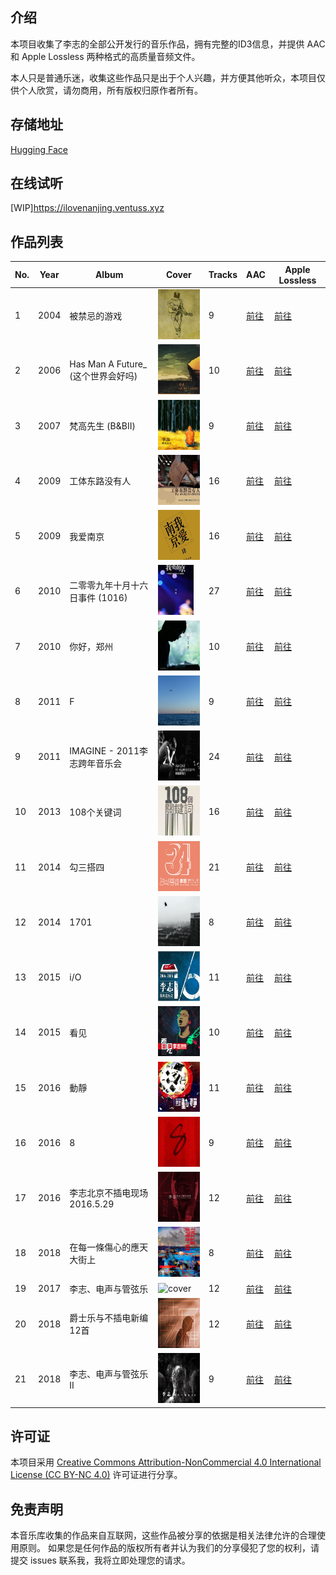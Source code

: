 ## 介绍

本项目收集了李志的全部公开发行的音乐作品，拥有完整的ID3信息，并提供 AAC 和 Apple Lossless 两种格式的高质量音频文件。

本人只是普通乐迷，收集这些作品只是出于个人兴趣，并方便其他听众，本项目仅供个人欣赏，请勿商用，所有版权归原作者所有。

## 存储地址
[Hugging Face](https://huggingface.co/datasets/ventuss/nanjing-lizhi)

## 在线试听
[WIP]https://ilovenanjing.ventuss.xyz

## 作品列表

| No. | Year | Album | Cover | Tracks | AAC | Apple Lossless |
| --- | --- | --- | --- | --- | --- | --- |
| 1 | 2004 | 被禁忌的游戏 | <img src="./AAC%20320kbps/2004%20-%20被禁忌的游戏/被禁忌的游戏.jpg" alt="cover" height="80"> | 9 | [前往](https://huggingface.co/datasets/ventuss/nanjing-lizhi/tree/main/AAC%20320kbps/2004%20-%20被禁忌的游戏) | [前往](https://huggingface.co/datasets/ventuss/nanjing-lizhi/tree/main/Apple%20Lossless/2004%20-%20被禁忌的游戏) |
| 2 | 2006 | Has Man A Future_ (这个世界会好吗) | <img src="./AAC%20320kbps/2006%20-%20Has%20Man%20A%20Future_%20%28这个世界会好吗%29/Has%20Man%20A%20Future_%20%28这个世界会好吗%29.jpg" alt="cover" height="80"> | 10 | [前往](https://huggingface.co/datasets/ventuss/nanjing-lizhi/tree/main/AAC%20320kbps/2006%20-%20Has%20Man%20A%20Future_%20%28这个世界会好吗%29) | [前往](https://huggingface.co/datasets/ventuss/nanjing-lizhi/tree/main/Apple%20Lossless/2006%20-%20Has%20Man%20A%20Future_%20%28这个世界会好吗%29) |
| 3 | 2007 | 梵高先生 (B&BⅡ) | <img src="./AAC%20320kbps/2007%20-%20梵高先生%20%28B%26BⅡ%29/梵高先生%20%28B%26BⅡ%29.jpg" alt="cover" height="80"> | 9 | [前往](https://huggingface.co/datasets/ventuss/nanjing-lizhi/tree/main/AAC%20320kbps/2007%20-%20梵高先生%20%28B%26BⅡ%29) | [前往](https://huggingface.co/datasets/ventuss/nanjing-lizhi/tree/main/Apple%20Lossless/2007%20-%20梵高先生%20%28B%26BⅡ%29) |
| 4 | 2009 | 工体东路没有人 | <img src="./AAC%20320kbps/2009%20-%20工体东路没有人/工体东路没有人.jpg" alt="cover" height="80"> | 16 | [前往](https://huggingface.co/datasets/ventuss/nanjing-lizhi/tree/main/AAC%20320kbps/2009%20-%20工体东路没有人) | [前往](https://huggingface.co/datasets/ventuss/nanjing-lizhi/tree/main/Apple%20Lossless/2009%20-%20工体东路没有人) |
| 5 | 2009 | 我爱南京 | <img src="./AAC%20320kbps/2009%20-%20我爱南京/我爱南京.jpg" alt="cover" height="80"> | 16 | [前往](https://huggingface.co/datasets/ventuss/nanjing-lizhi/tree/main/AAC%20320kbps/2009%20-%20我爱南京) | [前往](https://huggingface.co/datasets/ventuss/nanjing-lizhi/tree/main/Apple%20Lossless/2009%20-%20我爱南京) |
| 6 | 2010 | 二零零九年十月十六日事件 (1016) | <img src="./AAC%20320kbps/2010%20-%20二零零九年十月十六日事件%20%281016%29/二零零九年十月十六日事件%20%281016%29.png" alt="cover" height="80"> | 27 | [前往](https://huggingface.co/datasets/ventuss/nanjing-lizhi/tree/main/AAC%20320kbps/2010%20-%20二零零九年十月十六日事件%20%281016%29) | [前往](https://huggingface.co/datasets/ventuss/nanjing-lizhi/tree/main/Apple%20Lossless/2010%20-%20二零零九年十月十六日事件%20%281016%29) |
| 7 | 2010 | 你好，郑州 | <img src="./AAC%20320kbps/2010%20-%20你好，郑州/你好，郑州.jpg" alt="cover" height="80"> | 10 | [前往](https://huggingface.co/datasets/ventuss/nanjing-lizhi/tree/main/AAC%20320kbps/2010%20-%20你好，郑州) | [前往](https://huggingface.co/datasets/ventuss/nanjing-lizhi/tree/main/Apple%20Lossless/2010%20-%20你好，郑州) |
| 8 | 2011 | F | <img src="./AAC%20320kbps/2011%20-%20F/F.jpg" alt="cover" height="80"> | 9 | [前往](https://huggingface.co/datasets/ventuss/nanjing-lizhi/tree/main/AAC%20320kbps/2011%20-%20F) | [前往](https://huggingface.co/datasets/ventuss/nanjing-lizhi/tree/main/Apple%20Lossless/2011%20-%20F) |
| 9 | 2011 | IMAGINE - 2011李志跨年音乐会 | <img src="./AAC%20320kbps/2011%20-%20IMAGINE%20-%202011李志跨年音乐会/IMAGINE%20-%202011李志跨年音乐会.jpg" alt="cover" height="80"> | 24 | [前往](https://huggingface.co/datasets/ventuss/nanjing-lizhi/tree/main/AAC%20320kbps/2011%20-%20IMAGINE%20-%202011李志跨年音乐会) | [前往](https://huggingface.co/datasets/ventuss/nanjing-lizhi/tree/main/Apple%20Lossless/2011%20-%20IMAGINE%20-%202011李志跨年音乐会) |
| 10 | 2013 | 108个关键词 | <img src="./AAC%20320kbps/2013%20-%20108个关键词/108个关键词.png" alt="cover" height="80"> | 16 | [前往](https://huggingface.co/datasets/ventuss/nanjing-lizhi/tree/main/AAC%20320kbps/2013%20-%20108个关键词) | [前往](https://huggingface.co/datasets/ventuss/nanjing-lizhi/tree/main/Apple%20Lossless/2013%20-%20108个关键词) |
| 11 | 2014 | 勾三搭四 | <img src="./AAC%20320kbps/2014%20-%20勾三搭四/勾三搭四.png" alt="cover" height="80"> | 21 | [前往](https://huggingface.co/datasets/ventuss/nanjing-lizhi/tree/main/AAC%20320kbps/2014%20-%20勾三搭四) | [前往](https://huggingface.co/datasets/ventuss/nanjing-lizhi/tree/main/Apple%20Lossless/2014%20-%20勾三搭四) |
| 12 | 2014 | 1701 | <img src="./AAC%20320kbps/2014%20-%201701/1701.png" alt="cover" height="80"> | 8 | [前往](https://huggingface.co/datasets/ventuss/nanjing-lizhi/tree/main/AAC%20320kbps/2014%20-%201701) | [前往](https://huggingface.co/datasets/ventuss/nanjing-lizhi/tree/main/Apple%20Lossless/2014%20-%201701) |
| 13 | 2015 | i/O | <img src="./AAC%20320kbps/2015%20-%20i:O/i_O.jpg" alt="cover" height="80"> | 11 | [前往](https://huggingface.co/datasets/ventuss/nanjing-lizhi/tree/main/AAC%20320kbps/2015%20-%20i:O) | [前往](https://huggingface.co/datasets/ventuss/nanjing-lizhi/tree/main/Apple%20Lossless/2015%20-%20i:O) |
| 14 | 2015 | 看见 | <img src="./AAC%20320kbps/2015%20-%20看见/看见.jpg" alt="cover" height="80"> | 10 | [前往](https://huggingface.co/datasets/ventuss/nanjing-lizhi/tree/main/AAC%20320kbps/2015%20-%20看见) | [前往](https://huggingface.co/datasets/ventuss/nanjing-lizhi/tree/main/Apple%20Lossless/2015%20-%20看见) |
| 15 | 2016 | 動靜 | <img src="./AAC%20320kbps/2016%20-%20動靜/動靜.jpg" alt="cover" height="80"> | 11 | [前往](https://huggingface.co/datasets/ventuss/nanjing-lizhi/tree/main/AAC%20320kbps/2016%20-%20動靜) | [前往](https://huggingface.co/datasets/ventuss/nanjing-lizhi/tree/main/Apple%20Lossless/2016%20-%20動靜) |
| 16 | 2016 | 8 | <img src="./AAC%20320kbps/2016%20-%208/8.png" alt="cover" height="80"> | 9 | [前往](https://huggingface.co/datasets/ventuss/nanjing-lizhi/tree/main/AAC%20320kbps/2016%20-%208) | [前往](https://huggingface.co/datasets/ventuss/nanjing-lizhi/tree/main/Apple%20Lossless/2016%20-%208) |
| 17 | 2016 | 李志北京不插电现场 2016.5.29 | <img src="./AAC%20320kbps/2016%20-%20李志北京不插电现场%202016.5.29/李志北京不插电现场%202016.5.29.jpg" alt="cover" height="80"> | 12 | [前往](https://huggingface.co/datasets/ventuss/nanjing-lizhi/tree/main/AAC%20320kbps/2016%20-%20李志北京不插电现场%202016.5.29) | [前往](https://huggingface.co/datasets/ventuss/nanjing-lizhi/tree/main/Apple%20Lossless/2016%20-%20李志北京不插电现场%202016.5.29) |
| 18 | 2018 | 在每一條傷心的應天大街上 | <img src="./AAC%20320kbps/2016%20-%20在每一條傷心的應天大街上/在每一條傷心的應天大街上.jpg" alt="cover" height="80"> | 8 | [前往](https://huggingface.co/datasets/ventuss/nanjing-lizhi/tree/main/AAC%20320kbps/2016%20-%20在每一條傷心的應天大街上) | [前往](https://huggingface.co/datasets/ventuss/nanjing-lizhi/tree/main/Apple%20Lossless/2016%20-%20在每一條傷心的應天大街上) |
| 19 | 2017 | 李志、电声与管弦乐 | <img src="./AAC%20320kbps/2017%20-%20李志、电声与管弦乐/李志、电声与管弦乐.png" alt="cover" height="80"> | 12 | [前往](https://huggingface.co/datasets/ventuss/nanjing-lizhi/tree/main/AAC%20320kbps/2017%20-%20李志、电声与管弦乐) | [前往](https://huggingface.co/datasets/ventuss/nanjing-lizhi/tree/main/Apple%20Lossless/2017%20-%20李志、电声与管弦乐) |
| 20 | 2018 | 爵士乐与不插电新编12首 | <img src="./AAC%20320kbps/2018%20-%20爵士乐与不插电新编12首/爵士乐与不插电新编12首.png" alt="cover" height="80"> | 12 | [前往](https://huggingface.co/datasets/ventuss/nanjing-lizhi/tree/main/AAC%20320kbps/2018%20-%20爵士乐与不插电新编12首) | [前往](https://huggingface.co/datasets/ventuss/nanjing-lizhi/tree/main/Apple%20Lossless/2018%20-%20爵士乐与不插电新编12首) |
| 21 | 2018 | 李志、电声与管弦乐II | <img src="./AAC%20320kbps/2018%20-%20李志、电声与管弦乐II/李志、电声与管弦乐II.png" alt="cover" height="80"> | 9 | [前往](https://huggingface.co/datasets/ventuss/nanjing-lizhi/tree/main/AAC%20320kbps/2018%20-%20李志、电声与管弦乐II) | [前往](https://huggingface.co/datasets/ventuss/nanjing-lizhi/tree/main/Apple%20Lossless/2018%20-%20李志、电声与管弦乐II) | 
 

## 许可证

本项目采用 [Creative Commons Attribution-NonCommercial 4.0 International License (CC BY-NC 4.0)](http://creativecommons.org/licenses/by-nc/4.0/) 许可证进行分享。


## 免责声明
本音乐库收集的作品来自互联网，这些作品被分享的依据是相关法律允许的合理使用原则。
如果您是任何作品的版权所有者并认为我们的分享侵犯了您的权利，请提交 issues 联系我，我将立即处理您的请求。
